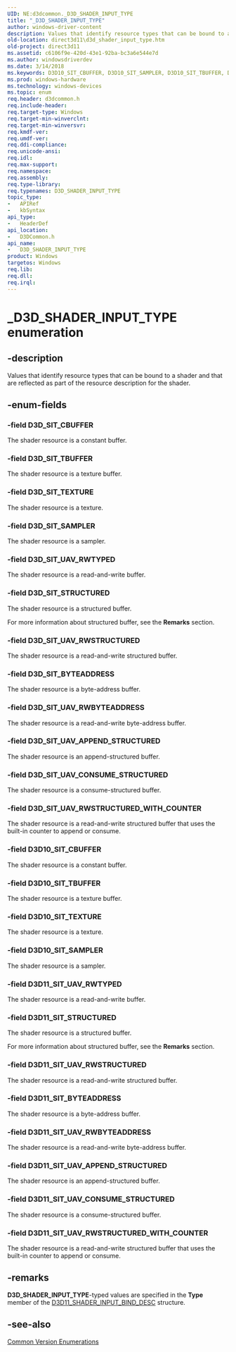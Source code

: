 ```yaml
---
UID: NE:d3dcommon._D3D_SHADER_INPUT_TYPE
title: "_D3D_SHADER_INPUT_TYPE"
author: windows-driver-content
description: Values that identify resource types that can be bound to a shader and that are reflected as part of the resource description for the shader.
old-location: direct3d11\d3d_shader_input_type.htm
old-project: direct3d11
ms.assetid: c6106f9e-420d-43e1-92ba-bc3a6e544e7d
ms.author: windowsdriverdev
ms.date: 3/14/2018
ms.keywords: D3D10_SIT_CBUFFER, D3D10_SIT_SAMPLER, D3D10_SIT_TBUFFER, D3D10_SIT_TEXTURE, D3D11_SIT_BYTEADDRESS, D3D11_SIT_STRUCTURED, D3D11_SIT_UAV_APPEND_STRUCTURED, D3D11_SIT_UAV_CONSUME_STRUCTURED, D3D11_SIT_UAV_RWBYTEADDRESS, D3D11_SIT_UAV_RWSTRUCTURED, D3D11_SIT_UAV_RWSTRUCTURED_WITH_COUNTER, D3D11_SIT_UAV_RWTYPED, D3D_SHADER_INPUT_TYPE, D3D_SHADER_INPUT_TYPE enumeration [Direct3D 11], D3D_SIT_BYTEADDRESS, D3D_SIT_CBUFFER, D3D_SIT_SAMPLER, D3D_SIT_STRUCTURED, D3D_SIT_TBUFFER, D3D_SIT_TEXTURE, D3D_SIT_UAV_APPEND_STRUCTURED, D3D_SIT_UAV_CONSUME_STRUCTURED, D3D_SIT_UAV_RWBYTEADDRESS, D3D_SIT_UAV_RWSTRUCTURED, D3D_SIT_UAV_RWSTRUCTURED_WITH_COUNTER, D3D_SIT_UAV_RWTYPED, _D3D_SHADER_INPUT_TYPE, d3dcommon/D3D10_SIT_CBUFFER, d3dcommon/D3D10_SIT_SAMPLER, d3dcommon/D3D10_SIT_TBUFFER, d3dcommon/D3D10_SIT_TEXTURE, d3dcommon/D3D11_SIT_BYTEADDRESS, d3dcommon/D3D11_SIT_STRUCTURED, d3dcommon/D3D11_SIT_UAV_APPEND_STRUCTURED, d3dcommon/D3D11_SIT_UAV_CONSUME_STRUCTURED, d3dcommon/D3D11_SIT_UAV_RWBYTEADDRESS, d3dcommon/D3D11_SIT_UAV_RWSTRUCTURED, d3dcommon/D3D11_SIT_UAV_RWSTRUCTURED_WITH_COUNTER, d3dcommon/D3D11_SIT_UAV_RWTYPED, d3dcommon/D3D_SHADER_INPUT_TYPE, d3dcommon/D3D_SIT_BYTEADDRESS, d3dcommon/D3D_SIT_CBUFFER, d3dcommon/D3D_SIT_SAMPLER, d3dcommon/D3D_SIT_STRUCTURED, d3dcommon/D3D_SIT_TBUFFER, d3dcommon/D3D_SIT_TEXTURE, d3dcommon/D3D_SIT_UAV_APPEND_STRUCTURED, d3dcommon/D3D_SIT_UAV_CONSUME_STRUCTURED, d3dcommon/D3D_SIT_UAV_RWBYTEADDRESS, d3dcommon/D3D_SIT_UAV_RWSTRUCTURED, d3dcommon/D3D_SIT_UAV_RWSTRUCTURED_WITH_COUNTER, d3dcommon/D3D_SIT_UAV_RWTYPED, direct3d11.d3d_shader_input_type
ms.prod: windows-hardware
ms.technology: windows-devices
ms.topic: enum
req.header: d3dcommon.h
req.include-header: 
req.target-type: Windows
req.target-min-winverclnt: 
req.target-min-winversvr: 
req.kmdf-ver: 
req.umdf-ver: 
req.ddi-compliance: 
req.unicode-ansi: 
req.idl: 
req.max-support: 
req.namespace: 
req.assembly: 
req.type-library: 
req.typenames: D3D_SHADER_INPUT_TYPE
topic_type:
-	APIRef
-	kbSyntax
api_type:
-	HeaderDef
api_location:
-	D3DCommon.h
api_name:
-	D3D_SHADER_INPUT_TYPE
product: Windows
targetos: Windows
req.lib: 
req.dll: 
req.irql: 
---
```


# _D3D_SHADER_INPUT_TYPE enumeration


## -description


Values that identify resource types that can be bound to a shader and that are reflected as part of the resource description for the shader.


## -enum-fields




### -field D3D_SIT_CBUFFER

The shader resource is a constant buffer.


### -field D3D_SIT_TBUFFER

The shader resource is a texture buffer.


### -field D3D_SIT_TEXTURE

The shader resource is a texture.


### -field D3D_SIT_SAMPLER

The shader resource is a sampler.


### -field D3D_SIT_UAV_RWTYPED

The shader resource is a read-and-write buffer.


### -field D3D_SIT_STRUCTURED

The shader resource is a structured buffer.

For more information about structured buffer, see the <b>Remarks</b> section.


### -field D3D_SIT_UAV_RWSTRUCTURED

The shader resource is a read-and-write structured buffer.


### -field D3D_SIT_BYTEADDRESS

The shader resource is a byte-address buffer.


### -field D3D_SIT_UAV_RWBYTEADDRESS

The shader resource is a read-and-write byte-address buffer.


### -field D3D_SIT_UAV_APPEND_STRUCTURED

The shader resource is an append-structured buffer.


### -field D3D_SIT_UAV_CONSUME_STRUCTURED

The shader resource is a consume-structured buffer.


### -field D3D_SIT_UAV_RWSTRUCTURED_WITH_COUNTER

The shader resource is a read-and-write structured buffer that uses the built-in counter to append or consume.


### -field D3D10_SIT_CBUFFER

The shader resource is a constant buffer.


### -field D3D10_SIT_TBUFFER

The shader resource is a texture buffer.


### -field D3D10_SIT_TEXTURE

The shader resource is a texture.


### -field D3D10_SIT_SAMPLER

The shader resource is a sampler.


### -field D3D11_SIT_UAV_RWTYPED

The shader resource is a read-and-write buffer.


### -field D3D11_SIT_STRUCTURED

The shader resource is a structured buffer.

For more information about structured buffer, see the <b>Remarks</b> section.


### -field D3D11_SIT_UAV_RWSTRUCTURED

The shader resource is a read-and-write structured buffer.


### -field D3D11_SIT_BYTEADDRESS

The shader resource is a byte-address buffer.


### -field D3D11_SIT_UAV_RWBYTEADDRESS

The shader resource is a read-and-write byte-address buffer.


### -field D3D11_SIT_UAV_APPEND_STRUCTURED

The shader resource is an append-structured buffer.


### -field D3D11_SIT_UAV_CONSUME_STRUCTURED

The shader resource is a consume-structured buffer.


### -field D3D11_SIT_UAV_RWSTRUCTURED_WITH_COUNTER

The shader resource is a read-and-write structured buffer that uses the built-in counter to append or consume.


## -remarks



<b>D3D_SHADER_INPUT_TYPE</b>-typed values are specified in the <b>Type</b> member of the <a href="https://msdn.microsoft.com/384ad8f8-0991-4cd2-bb3d-76b8338686da">D3D11_SHADER_INPUT_BIND_DESC</a> structure.




## -see-also




<a href="https://msdn.microsoft.com/002154d5-74a6-48fb-b55f-8687e4505fc7">Common Version Enumerations</a>
 

 

